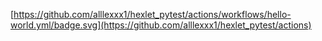 [https://github.com/alllexxx1/hexlet_pytest/actions/workflows/hello-world.yml/badge.svg](https://github.com/alllexxx1/hexlet_pytest/actions)

